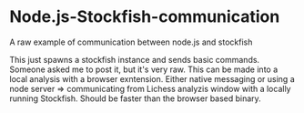 # Node.js-Stockfish-communication
A raw example of communication between node.js and stockfish


This just spawns a stockfish instance and sends basic commands.
Someone asked me to post it, but it's very raw. This can be made into a local analysis with a browser exntension.
Either native messaging or using a node server => communicating from Lichess analyzis window with a locally running Stockfish. Should be faster than the browser based binary. 
